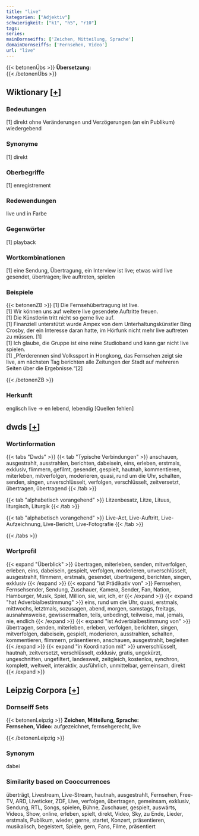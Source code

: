 ```yaml
---
title: "live"
kategorien: ["Adjektiv"]
schwierigkeit: ["k1", "h5", "r10"]
tags:
series:
mainDornseiffs: ['Zeichen, Mitteilung, Sprache']
domainDornseiffs: ['Fernsehen, Video']
url: "live"
---
```


{{< betonenÜbs >}}
**Übersetzung:**  
{{< /betonenÜbs >}}

## Wiktionary [[+](https://de.wiktionary.org/wiki/live)]

### Bedeutungen
[1] direkt ohne Veränderungen und Verzögerungen (an ein Publikum) wiedergebend  

### Synonyme
[1] direkt  

### Oberbegriffe
[1] enregistrement  

### Redewendungen
live und in Farbe  

### Gegenwörter
[1] playback  

### Wortkombinationen
[1] eine Sendung, Übertragung, ein Interview ist live; etwas wird live gesendet, übertragen; live auftreten, spielen  

### Beispiele
{{< betonenZB >}}
[1] Die Fernsehübertragung ist live.  
[1] Wir können uns auf weitere live gesendete Auftritte freuen.  
[1] Die Künstlerin tritt nicht so gerne live auf.  
[1] Finanziell unterstützt wurde Ampex von dem Unterhaltungskünstler Bing Crosby, der ein Interesse daran hatte, im Hörfunk nicht mehr live auftreten zu müssen. [1]  
[1] Ich glaube, die Gruppe ist eine reine Studioband und kann gar nicht live spielen.  
[1] „Pferderennen sind Volkssport in Hongkong, das Fernsehen zeigt sie live, am nächsten Tag berichten alle Zeitungen der Stadt auf mehreren Seiten über die Ergebnisse.“[2]  

{{< /betonenZB >}}
### Herkunft
englisch live → en lebend, lebendig [Quellen fehlen]  



## dwds [[+](https://www.dwds.de/wb/live)]

### Wortinformation
{{< tabs "Dwds" >}}
{{< tab "Typische Verbindungen" >}}
anschauen, ausgestrahlt, ausstrahlen, berichten, dabeisein, eins, erleben, erstmals, exklusiv, flimmern, gefilmt, gesendet, gespielt, hautnah, kommentieren, miterleben, mitverfolgen, moderieren, quasi, rund um die Uhr, schalten, senden, singen, unverschlüsselt, verfolgen, verschlüsselt, zeitversetzt, übertragen, übertragend
{{< /tab >}}

{{< tab "alphabetisch vorangehend" >}}
Litzenbesatz, Litze, Lituus, liturgisch, Liturgik
{{< /tab >}}

{{< tab "alphabetisch vorangehend" >}}
Live-Act, Live-Auftritt, Live-Aufzeichnung, Live-Bericht, Live-Fotografie
{{< /tab >}}

{{< /tabs >}}

### Wortprofil
{{< expand "Überblick" >}} übertragen, miterleben, senden, mitverfolgen, erleben, eins, dabeisein, gespielt, verfolgen, moderieren, unverschlüsselt, ausgestrahlt, flimmern, erstmals, gesendet, übertragend, berichten, singen, exklusiv {{< /expand >}}
{{< expand "ist Prädikativ von" >}} Fernsehen, Fernsehsender, Sendung, Zuschauer, Kamera, Sender, Fan, Nation, Hamburger, Musik, Spiel, Million, sie, wir, ich, er {{< /expand >}}
{{< expand "hat Adverbialbestimmung" >}} eins, rund um die Uhr, quasi, erstmals, mittwochs, letztmals, sozusagen, abend, morgen, samstags, freitags, ausnahmsweise, gewissermaßen, teils, unbedingt, teilweise, mal, jemals, nie, endlich {{< /expand >}}
{{< expand "ist Adverbialbestimmung von" >}} übertragen, senden, miterleben, erleben, verfolgen, berichten, singen, mitverfolgen, dabeisein, gespielt, moderieren, ausstrahlen, schalten, kommentieren, flimmern, präsentieren, anschauen, ausgestrahlt, begleiten {{< /expand >}}
{{< expand "in Koordination mit" >}} unverschlüsselt, hautnah, zeitversetzt, verschlüsselt, exklusiv, gratis, ungekürzt, ungeschnitten, ungefiltert, landesweit, zeitgleich, kostenlos, synchron, komplett, weltweit, interaktiv, ausführlich, unmittelbar, gemeinsam, direkt {{< /expand >}}

## Leipzig Corpora [[+](https://corpora.uni-leipzig.de/en/res?word=live&corpusId=deu_newscrawl-public_2018)]

### Dornseiff Sets
{{< betonenLeipzig >}}
**Zeichen, Mitteilung, Sprache:**  
**Fernsehen, Video:** aufgezeichnet, fernsehgerecht, live  

{{< /betonenLeipzig >}}

### Synonym
dabei


### Similarity based on Cooccurrences
überträgt, Livestream, Live-Stream, hautnah, ausgestrahlt, Fernsehen, Free-TV, ARD, Liveticker, ZDF, Live, verfolgen, übertragen, gemeinsam, exklusiv, Sendung, RTL, Songs, spielen, Bühne, Zuschauer, gespielt, auswärts, Videos, Show, online, erleben, spielt, direkt, Video, Sky, zu Ende, Lieder, erstmals, Publikum, wieder, gerne, startet, Konzert, präsentieren, musikalisch, begeistert, Spiele, gern, Fans, Filme, präsentiert

